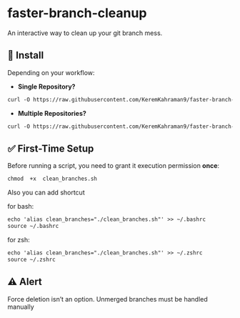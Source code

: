 # faster-branch-cleanup
An interactive way to clean up your git branch mess.

## 🧩 Install
Depending on your workflow:

-  **Single Repository?**
```markdown
curl -O https://raw.githubusercontent.com/KeremKahraman9/faster-branch-cleanup/main/single-repo/clean_branches.sh
```

-  **Multiple Repositories?**
```markdown
curl -O https://raw.githubusercontent.com/KeremKahraman9/faster-branch-cleanup/main/multiple-repo/clean_branches.sh
```

## ✅ First-Time Setup
Before running a script, you need to grant it execution permission **once**:

```markdown
chmod  +x  clean_branches.sh
```

Also you can add shortcut

for bash:
```markdown
echo 'alias clean_branches="./clean_branches.sh"' >> ~/.bashrc
source ~/.bashrc
```
for zsh:
```markdown
echo 'alias clean_branches="./clean_branches.sh"' >> ~/.zshrc
source ~/.zshrc
```

## ⚠️ Alert
Force  deletion  isn’t  an  option.  Unmerged  branches  must  be  handled  manually
